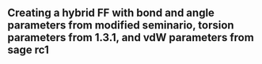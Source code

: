 ## Creating a hybrid FF with bond and angle parameters from modified seminario, torsion parameters from 1.3.1, and vdW parameters from sage rc1
